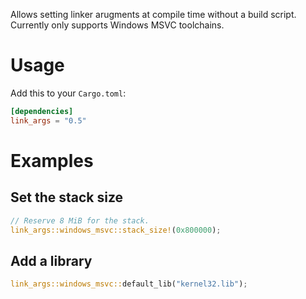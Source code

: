 Allows setting linker arugments at compile time without a build script.
Currently only supports Windows MSVC toolchains.

# Usage

Add this to your `Cargo.toml`:

```toml
[dependencies]
link_args = "0.5"
```

# Examples

## Set the stack size

```rust
// Reserve 8 MiB for the stack.
link_args::windows_msvc::stack_size!(0x800000);
```

## Add a library

```rust
link_args::windows_msvc::default_lib("kernel32.lib");
```
